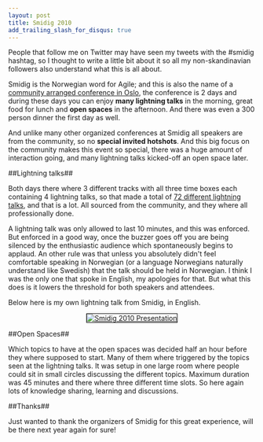 ```yaml
---
layout: post
title: Smidig 2010
add_trailing_slash_for_disqus: true
---
```

People that follow me on Twitter may have seen my tweets with the #smidig hashtag, so I thought to write a little bit about it so all my non-skandinavian followers also understand what this is all about.

Smidig is the Norwegian word for Agile; and this is also the name of a [community arranged conference in Oslo](http://www.smidig2010.no/), the conference is 2 days and during these days you can enjoy **many lightning talks** in the morning, great food for lunch and **open spaces** in the afternoon. And there was even a 300 person dinner the first day as well.

And unlike many other organized conferences at Smidig all speakers are from the community, so no **special invited hotshots**. And this big focus on the community makes this event so special, there was a huge amount of interaction going, and many lightning talks kicked-off an open space later.

##Lightning talks##

Both days there where 3 different tracks with all three time boxes each containing 4 lightning talks, so that made a total of [72 different lightning talks](http://www.smidig2010.no/program), and that is a lot. All sourced from the community, and they where all professionally done. 

A lightning talk was only allowed to last 10 minutes, and this was enforced. But enforced in a good way, once the buzzer goes off you are being silenced by the enthusiastic audience which spontaneously begins to applaud. An other rule was that unless you absolutely didn't feel comfortable speaking in Norwegian (or a language Norwegians naturally understand like Swedish) that the talk should be held in Norwegian. I think I was the only one that spoke in English, my apologies for that. But what this does is it lowers the threshold for both speakers and attendees.

Below here is my own lightning talk from Smidig, in English.

<center><a href="http://streaming.java.no/tcs/?id=896453B7-7143-42A5-9E13-05C40DDD6DAC"><img src="http://cre8ivethought.s3.amazonaws.com/images/general/smidig-2010-presentation.png" alt="Smidig 2010 Presentation" style="border: solid 1px black;" /></a></center>

##Open Spaces##

Which topics to have at the open spaces was decided half an hour before they where supposed to start. Many of them where triggered by the topics seen at the lightning talks. It was setup in one large room where people could sit in small circles discussing the different topics. Maximum duration was 45 minutes and there where three different time slots. So here again lots of knowledge sharing, learning and discussions.

##Thanks##

Just wanted to thank the organizers of Smidig for this great experience, will be there next year again for sure!
